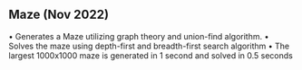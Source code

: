 ## Maze (Nov 2022)
•	Generates a Maze utilizing graph theory and union-find algorithm.
•	Solves the maze using depth-first and breadth-first search algorithm
•	The largest 1000x1000 maze is generated in 1 second and solved in 0.5 seconds
